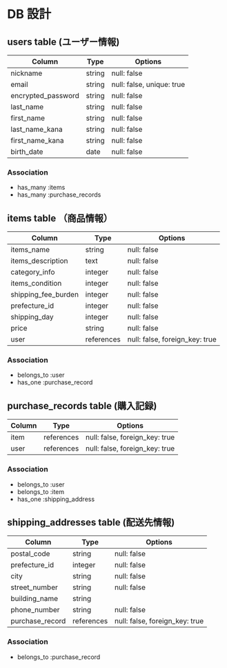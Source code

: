 # DB 設計

## users table (ユーザー情報)

| Column             | Type                | Options                   |
|--------------------|---------------------|---------------------------|
| nickname           | string              | null: false               |
| email              | string              | null: false, unique: true |
| encrypted_password | string              | null: false               |
| last_name          | string              | null: false               |
| first_name         | string              | null: false               |
| last_name_kana     | string              | null: false               |
| first_name_kana    | string              | null: false               |
| birth_date         | date                | null: false               |

### Association

* has_many :items
* has_many :purchase_records

## items table （商品情報）

| Column              | Type       | Options                        |
|---------------------|------------|--------------------------------|
| items_name          | string     | null: false                    |
| items_description   | text       | null: false                    |
| category_info       | integer    | null: false                    |
| items_condition     | integer    | null: false                    |
| shipping_fee_burden | integer    | null: false                    |
| prefecture_id       | integer    | null: false                    |
| shipping_day        | integer    | null: false                    |
| price               | string     | null: false                    |
| user                | references | null: false, foreign_key: true |

### Association

- belongs_to :user
- has_one :purchase_record

## purchase_records table (購入記録)

| Column              | Type       | Options                        |
|---------------------|------------|--------------------------------|
| item                | references | null: false, foreign_key: true |
| user                | references | null: false, foreign_key: true |

### Association

- belongs_to :user
- belongs_to :item
- has_one :shipping_address

## shipping_addresses table (配送先情報)

| Column           | Type       | Options                        |
|------------------|------------|--------------------------------|
| postal_code      | string     | null: false                    |
| prefecture_id    | integer    | null: false                    |
| city             | string     | null: false                    |
| street_number    | string     | null: false                    |
| building_name    | string     |                                |
| phone_number     | string     | null: false                    |
| purchase_record  | references | null: false, foreign_key: true |

### Association

- belongs_to :purchase_record


